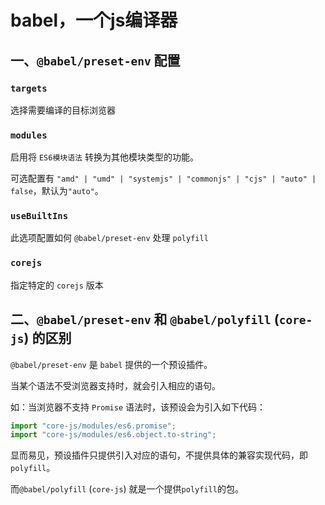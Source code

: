 ﻿# babel，一个js编译器

## 一、`@babel/preset-env` 配置

### `targets`

选择需要编译的目标浏览器

### `modules`

启用将 `ES6模块语法` 转换为其他模块类型的功能。

可选配置有 `"amd" | "umd" | "systemjs" | "commonjs" | "cjs" | "auto" | false`，默认为`"auto"`。

### `useBuiltIns`

此选项配置如何 `@babel/preset-env` 处理 `polyfill`

### `corejs`

指定特定的 `corejs` 版本

## 二、`@babel/preset-env` 和 `@babel/polyfill` (`core-js`) 的区别

`@babel/preset-env` 是 `babel` 提供的一个预设插件。

当某个语法不受浏览器支持时，就会引入相应的语句。

如：当浏览器不支持 `Promise` 语法时，该预设会为引入如下代码：

```js
import "core-js/modules/es6.promise";
import "core-js/modules/es6.object.to-string";
```

显而易见，预设插件只提供引入对应的语句，不提供具体的兼容实现代码，即`polyfill`。

而`@babel/polyfill` (`core-js`) 就是一个提供`polyfill`的包。

